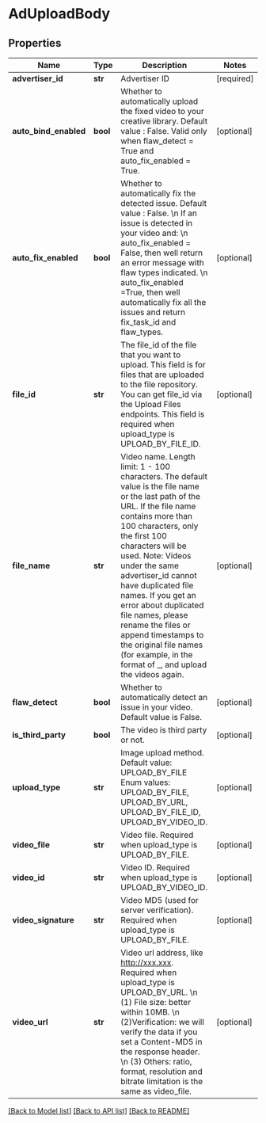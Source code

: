# AdUploadBody

## Properties
Name | Type | Description | Notes
------------ | ------------- | ------------- | -------------
**advertiser_id** | **str** | Advertiser ID | [required] 
**auto_bind_enabled** | **bool** | Whether to automatically upload the fixed video to your creative library. Default value : False. Valid only when flaw_detect &#x3D; True and auto_fix_enabled &#x3D; True. | [optional] 
**auto_fix_enabled** | **bool** | Whether to automatically fix the detected issue. Default value : False. \\n If an issue is detected in your video and: \\n auto_fix_enabled &#x3D; False, then well return an error message with flaw types indicated. \\n auto_fix_enabled &#x3D;True, then well automatically fix all the issues and return fix_task_id and flaw_types. | [optional] 
**file_id** | **str** | The file_id of the file that you want to upload. This field is for files that are uploaded to the file repository. You can get file_id via the Upload Files endpoints. This field is required when upload_type is UPLOAD_BY_FILE_ID. | [optional] 
**file_name** | **str** | Video name. Length limit: 1 - 100 characters. The default value is the file name or the last path of the URL. If the file name contains more than 100 characters, only the first 100 characters will be used. Note: Videos under the same advertiser_id cannot have duplicated file names. If you get an error about duplicated file names, please rename the files or append timestamps to the original file names (for example, in the format of _, and upload the videos again. | [optional] 
**flaw_detect** | **bool** | Whether to automatically detect an issue in your video. Default value is False. | [optional] 
**is_third_party** | **bool** | The video is third party or not. | [optional] 
**upload_type** | **str** | Image upload method. Default value: UPLOAD_BY_FILE Enum values: UPLOAD_BY_FILE, UPLOAD_BY_URL, UPLOAD_BY_FILE_ID, UPLOAD_BY_VIDEO_ID. | [optional] 
**video_file** | **str** | Video file. Required when upload_type is UPLOAD_BY_FILE. | [optional] 
**video_id** | **str** | Video ID. Required when upload_type is UPLOAD_BY_VIDEO_ID. | [optional] 
**video_signature** | **str** | Video MD5 (used for server verification). Required when upload_type is UPLOAD_BY_FILE. | [optional] 
**video_url** | **str** | Video url address, like http://xxx.xxx. Required when upload_type is UPLOAD_BY_URL. \\n (1) File size: better within 10MB. \\n (2)Verification: we will verify the data if you set a Content-MD5 in the response header. \\n (3) Others: ratio, format, resolution and bitrate limitation is the same as video_file. | [optional] 

[[Back to Model list]](../README.md#documentation-for-models) [[Back to API list]](../README.md#documentation-for-api-endpoints) [[Back to README]](../README.md)

